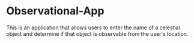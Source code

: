 # Observational-App
This is an application that allows users to enter the name of a celestial object and determine if that object is observable from the user's location.
